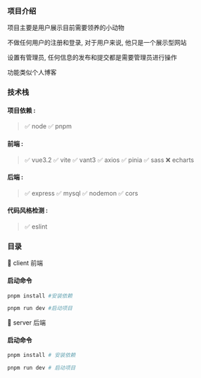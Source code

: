 ### 项目介绍

项目主要是用户展示目前需要领养的小动物

不做任何用户的注册和登录, 对于用户来说, 他只是一个展示型网站

设置有管理员, 任何信息的发布和提交都是需要管理员进行操作

功能类似个人博客

### 技术栈

#### 项目依赖 :

> ✅ node ✅ pnpm

#### 前端 :

> ✅ vue3.2 ✅ vite ✅ vant3 ✅ axios ✅ pinia ✅ sass ❌ echarts

#### 后端 :

> ✅ express ✅ mysql ✅ nodemon ✅ cors

#### 代码风格检测 :

> ✅ eslint

### 目录

🚀 client 前端

#### 启动命令

```sh
pnpm install #安装依赖
```

```sh
pnpm run dev #启动项目
```

🚀 server 后端

#### 启动命令

```sh
pnpm install # 安装依赖 
```

```sh
pnpm run dev # 启动项目 
```



